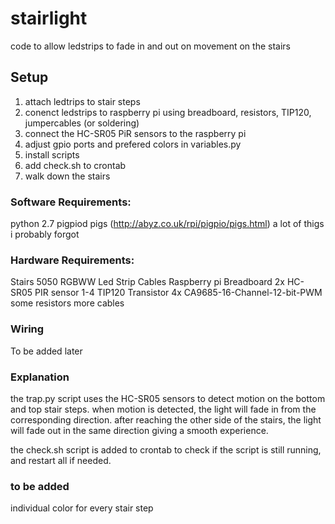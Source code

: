 # stairlight
code to allow ledstrips to fade in and out on movement on the stairs
## Setup

1. attach ledtrips to stair steps
2. conenct ledstrips to raspberry pi using breadboard, resistors, TIP120, jumpercables (or soldering) 
3. connect the HC-SR05 PiR sensors to the raspberry pi
4. adjust gpio ports and prefered colors in variables.py
5. install scripts
6. add check.sh to crontab
7. walk down the stairs  

### Software Requirements:
 python 2.7
 pigpiod pigs (http://abyz.co.uk/rpi/pigpio/pigs.html)
 a lot of thigs i probably forgot

### Hardware Requirements:

 Stairs
 5050 RGBWW Led Strip
 Cables
 Raspberry pi
 Breadboard
 2x HC-SR05 PIR sensor
 1-4 TIP120 Transistor
 4x CA9685-16-Channel-12-bit-PWM
 some resistors
 more cables

### Wiring
To be added later

### Explanation

the trap.py script uses the HC-SR05 sensors to detect motion on the bottom and top stair steps. when motion is detected, the light will fade in from the corresponding direction. after reaching the other side of the stairs, the light will fade out in the same direction giving a smooth experience.

the check.sh script is added to crontab to check if the script is still running, and restart all if needed.

### to be added

individual color for every stair step
